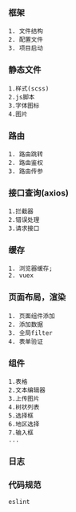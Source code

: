 ### 框架
    1. 文件结构
    2. 配置文件
    3. 项目启动
   
### 静态文件
    1.样式(scss) 
    2.js脚本
    3.字体图标
    4.图片

### 路由
    1. 路由跳转
    2. 路由鉴权
    3. 路由传参

### 接口查询(axios)
    1.拦截器
    2.错误处理
    3.请求接口

### 缓存
    1. 浏览器缓存;
    2. vuex

### 页面布局，渲染
    1. 页面组件添加
    2. 添加数据
    3. 全局filter
    4. 表单验证

### 组件
    1.表格
    2.文本编辑器
    3.上传图片
    4.树状列表
    5.选择框
    6.地区选择
    7.输入框
    ...

### 日志

### 代码规范
    eslint